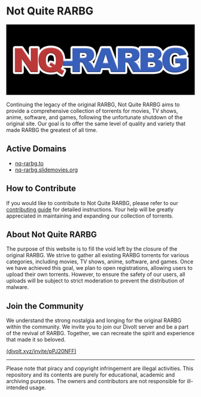 # Not Quite RARBG

![Not Quite RARBG](NQ-RARBG.png)

Continuing the legacy of the original RARBG, Not Quite RARBG aims to provide a comprehensive collection of torrents for movies, TV shows, anime, software, and games, following the unfortunate shutdown of the original site. Our goal is to offer the same level of quality and variety that made RARBG the greatest of all time.

## Active Domains
- [nq-rarbg.to](https://nq-rarbg.to/)
- [nq-rarbg.slidemovies.org](https://nq-rarbg.slidemovies.org/)

## How to Contribute
If you would like to contribute to Not Quite RARBG, please refer to our [contributing guide](./CONTRIBUTING.md) for detailed instructions. Your help will be greatly appreciated in maintaining and expanding our collection of torrents.

## About Not Quite RARBG
The purpose of this website is to fill the void left by the closure of the original RARBG. We strive to gather all existing RARBG torrents for various categories, including movies, TV shows, anime, software, and games. Once we have achieved this goal, we plan to open registrations, allowing users to upload their own torrents. However, to ensure the safety of our users, all uploads will be subject to strict moderation to prevent the distribution of malware.

## Join the Community
We understand the strong nostalgia and longing for the original RARBG within the community. We invite you to join our Divolt server and be a part of the revival of RARBG. Together, we can recreate the spirit and experience that made it so beloved.

[(divolt.xyz/invite/pPJ20NFF)](https://divolt.xyz/invite/pPJ20NFF)

---

Please note that piracy and copyright infringement are illegal activities. This repository and its contents are purely for educational, academic and archiving purposes. The owners and contributors are not responsible for ill-intended usage.
